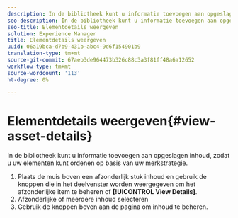 ```yaml
---
description: In de bibliotheek kunt u informatie toevoegen aan opgeslagen inhoud, zodat u uw elementen kunt ordenen op basis van uw merkstrategie.
seo-description: In de bibliotheek kunt u informatie toevoegen aan opgeslagen inhoud, zodat u uw elementen kunt ordenen op basis van uw merkstrategie.
seo-title: Elementdetails weergeven
solution: Experience Manager
title: Elementdetails weergeven
uuid: 06a19bca-d7b9-431b-abc4-9d6f154901b9
translation-type: tm+mt
source-git-commit: 67aeb3de964473b326c88c3a3f81ff48a6a12652
workflow-type: tm+mt
source-wordcount: '113'
ht-degree: 0%

---
```



# Elementdetails weergeven{#view-asset-details}

In de bibliotheek kunt u informatie toevoegen aan opgeslagen inhoud, zodat u uw elementen kunt ordenen op basis van uw merkstrategie.

1. Plaats de muis boven een afzonderlijk stuk inhoud en gebruik de knoppen die in het deelvenster worden weergegeven om het afzonderlijke item te beheren of **[!UICONTROL View Details]**.
1. Afzonderlijke of meerdere inhoud selecteren
1. Gebruik de knoppen boven aan de pagina om inhoud te beheren.

